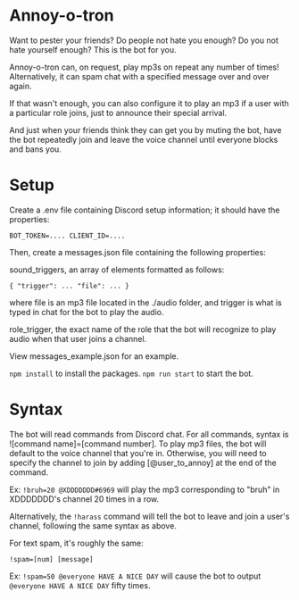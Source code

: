 # Annoy-o-tron

Want to pester your friends? Do people not hate you enough? Do you not hate yourself enough? This is the bot for you.

Annoy-o-tron can, on request, play mp3s on repeat any number of times! Alternatively, it can spam chat with a specified message over and over again.

If that wasn't enough, you can also configure it to play an mp3 if a user with a particular role joins, just to announce their special arrival.

And just when your friends think they can get you by muting the bot, have the bot repeatedly join and leave the voice channel until everyone blocks and bans you.

# Setup

Create a .env file containing Discord setup information; it should have the properties:

`BOT_TOKEN=....
CLIENT_ID=....`

Then, create a messages.json file containing the following properties:

sound_triggers, an array of elements formatted as follows:

`{
    "trigger": ...
    "file": ...
}`

where file is an mp3 file located in the ./audio folder, and trigger is what is typed in chat for the bot to play the audio.

role_trigger, the exact name of the role that the bot will recognize to play audio when that user joins a channel.

View messages_example.json for an example.

`npm install` to install the packages. `npm run start` to start the bot.

# Syntax

The bot will read commands from Discord chat. For all commands, syntax is ![command name]=[command number]. To play mp3 files, the bot will default to the voice channel that you're in. Otherwise, you will need to specify the channel to join by adding [@user_to_annoy] at the end of the command.

Ex: `!bruh=20 @XDDDDDDD#6969` will play the mp3 corresponding to "bruh" in XDDDDDDD's channel 20 times in a row.

Alternatively, the `!harass` command will tell the bot to leave and join a user's channel, following the same syntax as above.

For text spam, it's roughly the same:

`!spam=[num] [message]`

Ex: `!spam=50 @everyone HAVE A NICE DAY` will cause the bot to output `@everyone HAVE A NICE DAY` fifty times.
